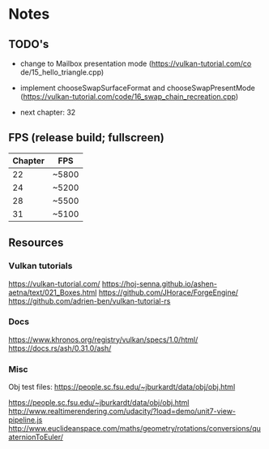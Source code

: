 # Notes

## TODO's

- change to Mailbox presentation mode (https://vulkan-tutorial.com/co
de/15_hello_triangle.cpp)

- implement chooseSwapSurfaceFormat and chooseSwapPresentMode (https://vulkan-tutorial.com/code/16_swap_chain_recreation.cpp)

- next chapter: 32

## FPS (release build; fullscreen)

| Chapter | FPS   |
| ------- | ----- |
| 22      | ~5800 |
| 24      | ~5200 |
| 28      | ~5500 |
| 31      | ~5100 |

## Resources

### Vulkan tutorials

https://vulkan-tutorial.com/
https://hoj-senna.github.io/ashen-aetna/text/021_Boxes.html
https://github.com/JHorace/ForgeEngine/
https://github.com/adrien-ben/vulkan-tutorial-rs

### Docs

https://www.khronos.org/registry/vulkan/specs/1.0/html/
https://docs.rs/ash/0.31.0/ash/

### Misc

Obj test files: https://people.sc.fsu.edu/~jburkardt/data/obj/obj.html

https://people.sc.fsu.edu/~jburkardt/data/obj/obj.html
http://www.realtimerendering.com/udacity/?load=demo/unit7-view-pipeline.js
http://www.euclideanspace.com/maths/geometry/rotations/conversions/quaternionToEuler/
